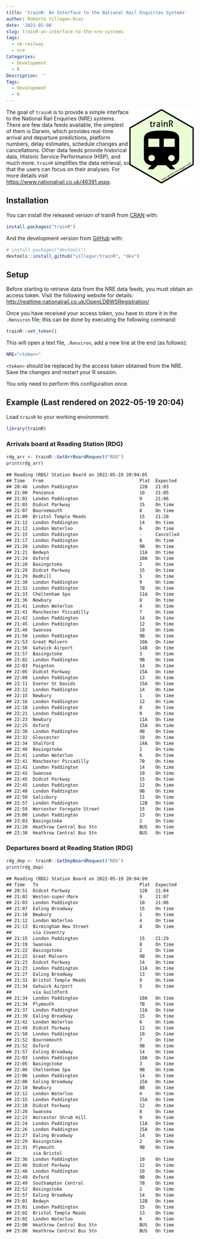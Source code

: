 ```yaml
---
title: 'trainR: An Interface to the National Rail Enquiries Systems'
author: Roberto Villegas-Diaz
date: '2021-02-08'
slug: trainR-an-interface-to-the-nre-systems
tags:
  - uk-railway
  - nre
Categories:
  - Development
  - R
Description: ''
Tags:
  - Development
  - R
---
```


<img src="https://raw.githubusercontent.com/villegar/trainR/main/inst/images/logo.png" alt="logo" align="right" height=200px/>

The goal of `trainR` is to provide a simple interface to the 
National Rail Enquiries (NRE) systems. There are few data feeds 
available, the simplest of them is Darwin, which provides real-time 
arrival and departure predictions, platform numbers, delay estimates, 
schedule changes and cancellations. Other data feeds provide historical 
data, Historic Service Performance (HSP), and much more. `trainR` 
simplifies the data retrieval, so that the users can focus on their 
analyses. For more details visit 
https://www.nationalrail.co.uk/46391.aspx.

## Installation

You can install the released version of trainR from [CRAN](https://CRAN.R-project.org) with:

``` r
install.packages("trainR")
```

And the development version from [GitHub](https://github.com/) with:

``` r
# install.packages("devtools")
devtools::install_github("villegar/trainR", "dev")
```

## Setup
Before starting to retrieve data from the NRE data feeds, you must obtain an access token. 
Visit the following website for details: http://realtime.nationalrail.co.uk/OpenLDBWSRegistration/

Once you have received your access token, you have to store it in the `.Renviron` file; this can be 
done by executing the following command:


```r
trainR::set_token()
```

This will open a text file, `.Renviron`, add a new line at the end (as follows):

```bash
NRE="<token>"
```

`<token>` should be replaced by the access token obtained from the NRE. Save the changes and restart 
your R session.

You only need to perform this configuration once.

## Example (Last rendered on 2022-05-19 20:04)

Load `trainR` to your working environment:

```r
library(trainR)
```

### Arrivals board at Reading Station (RDG)


```r
rdg_arr <- trainR::GetArrBoardRequest("RDG")
print(rdg_arr)
```

```
## Reading (RDG) Station Board on 2022-05-19 20:04:05
## Time   From                                    Plat  Expected
## 20:46  London Paddington                       12B   21:03
## 21:00  Penzance                                10    21:05
## 21:01  London Paddington                       9     21:06
## 21:03  Didcot Parkway                          15    On time
## 21:07  Bournemouth                             8     On time
## 21:09  Bristol Temple Meads                    15    21:28
## 21:12  London Paddington                       14    On time
## 21:12  London Waterloo                         6     On time
## 21:15  London Paddington                       -     Cancelled
## 21:17  London Paddington                       8     On time
## 21:20  London Paddington                       9B    On time
## 21:21  Bedwyn                                  11A   On time
## 21:24  Oxford                                  10A   On time
## 21:28  Basingstoke                             2     On time
## 21:29  Didcot Parkway                          15    On time
## 21:29  Redhill                                 5     On time
## 21:30  London Paddington                       9     On time
## 21:32  London Paddington                       7B    On time
## 21:33  Cheltenham Spa                          11A   On time
## 21:36  Newbury                                 8     On time
## 21:41  London Waterloo                         4     On time
## 21:41  Manchester Piccadilly                   7     On time
## 21:42  London Paddington                       14    On time
## 21:45  London Paddington                       12    On time
## 21:46  Swansea                                 10    On time
## 21:50  London Paddington                       9B    On time
## 21:53  Great Malvern                           10A   On time
## 21:56  Gatwick Airport                         14B   On time
## 21:57  Basingstoke                             3     On time
## 22:02  London Paddington                       9B    On time
## 22:03  Paignton                                14    On time
## 22:05  Didcot Parkway                          15A   On time
## 22:09  London Paddington                       13    On time
## 22:11  Exeter St Davids                        15A   On time
## 22:12  London Paddington                       14    On time
## 22:15  Newbury                                 1     On time
## 22:16  London Paddington                       12    On time
## 22:18  London Paddington                       8     On time
## 22:21  London Paddington                       9     On time
## 22:23  Newbury                                 11A   On time
## 22:25  Oxford                                  15A   On time
## 22:30  London Paddington                       9B    On time
## 22:32  Gloucester                              10    On time
## 22:34  Shalford                                14A   On time
## 22:40  Basingstoke                             2     On time
## 22:41  London Waterloo                         6     On time
## 22:41  Manchester Piccadilly                   7B    On time
## 22:42  London Paddington                       14    On time
## 22:43  Swansea                                 10    On time
## 22:45  Didcot Parkway                          15    On time
## 22:45  London Paddington                       12    On time
## 22:48  London Paddington                       9B    On time
## 22:50  Salisbury                               11    On time
## 22:57  London Paddington                       12B   On time
## 22:59  Worcester Foregate Street               15    On time
## 23:00  London Paddington                       13    On time
## 23:03  Basingstoke                             2     On time
## 21:20  Heathrow Central Bus Stn                BUS   On time
## 22:30  Heathrow Central Bus Stn                BUS   On time
```

### Departures board at Reading Station (RDG)


```r
rdg_dep <- trainR::GetDepBoardRequest("RDG")
print(rdg_dep)
```

```
## Reading (RDG) Station Board on 2022-05-19 20:04:09
## Time   To                                      Plat  Expected
## 20:51  Didcot Parkway                          12B   21:04
## 21:02  Weston-super-Mare                       9     21:07
## 21:03  London Paddington                       10    21:06
## 21:07  Ealing Broadway                         15    On time
## 21:10  Newbury                                 1     On time
## 21:12  London Waterloo                         4     On time
## 21:13  Birmingham New Street                   8     On time
##        via Coventry                            
## 21:15  London Paddington                       15    21:29
## 21:19  Swansea                                 8     On time
## 21:22  Basingstoke                             2     On time
## 21:22  Great Malvern                           9B    On time
## 21:23  Didcot Parkway                          14    On time
## 21:23  London Paddington                       11A   On time
## 21:27  Ealing Broadway                         13    On time
## 21:31  Bristol Temple Meads                    9     On time
## 21:34  Gatwick Airport                         5     On time
##        via Guildford                           
## 21:34  London Paddington                       10A   On time
## 21:34  Plymouth                                7B    On time
## 21:37  London Paddington                       11A   On time
## 21:39  Ealing Broadway                         15    On time
## 21:42  London Waterloo                         6     On time
## 21:49  Didcot Parkway                          12    On time
## 21:50  London Paddington                       10    On time
## 21:52  Bournemouth                             7     On time
## 21:52  Oxford                                  9B    On time
## 21:57  Ealing Broadway                         14    On time
## 22:03  London Paddington                       10A   On time
## 22:05  Basingstoke                             3     On time
## 22:06  Cheltenham Spa                          9B    On time
## 22:06  London Paddington                       14    On time
## 22:08  Ealing Broadway                         15A   On time
## 22:10  Newbury                                 8B    On time
## 22:12  London Waterloo                         4     On time
## 22:15  London Paddington                       15A   On time
## 22:18  Didcot Parkway                          12    On time
## 22:20  Swansea                                 8     On time
## 22:23  Worcester Shrub Hill                    9     On time
## 22:24  London Paddington                       11A   On time
## 22:26  London Paddington                       15A   On time
## 22:27  Ealing Broadway                         14    On time
## 22:29  Basingstoke                             2     On time
## 22:31  Plymouth                                9B    On time
##        via Bristol                             
## 22:36  London Paddington                       10    On time
## 22:46  Didcot Parkway                          12    On time
## 22:48  London Paddington                       10    On time
## 22:49  Oxford                                  9B    On time
## 22:49  Southampton Central                     7B    On time
## 22:52  Basingstoke                             2     On time
## 22:57  Ealing Broadway                         14    On time
## 23:01  Bedwyn                                  12B   On time
## 23:01  London Paddington                       15    On time
## 23:02  Bristol Temple Meads                    13    On time
## 23:02  London Waterloo                         6     On time
## 22:00  Heathrow Central Bus Stn                BUS   On time
## 23:00  Heathrow Central Bus Stn                BUS   On time
```
